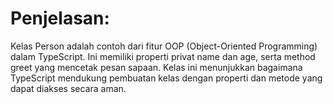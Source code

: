 # Penjelasan:
Kelas Person adalah contoh dari fitur OOP (Object-Oriented Programming) dalam TypeScript. Ini memiliki properti privat name dan age, serta method greet yang mencetak pesan sapaan. Kelas ini menunjukkan bagaimana TypeScript mendukung pembuatan kelas dengan properti dan metode yang dapat diakses secara aman.